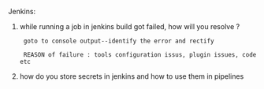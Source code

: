 Jenkins:

1) while running a job in jenkins build got failed, how will you resolve ?
    
		goto to console output--identify the error and rectify
		
		REASON of failure : tools configuration issus, plugin issues, code etc
		
	
2) how do you store secrets in jenkins and how to use them in pipelines
